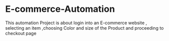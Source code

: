 # E-commerce-Automation
This automation Project is about login into an  E-commerce website , selecting an item ,choosing Color and size of the Product  and proceeding to checkout page
